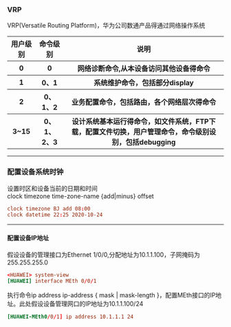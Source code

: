 ### VRP
VRP(Versatile Routing Platform)，华为公司数通产品得通过网络操作系统  
<table>
        <tr>
            <th>用户级别</th>
            <th>命令级别</th>
            <th>说明</th>
        </tr>
        <tr>
            <th>0</th>
            <th>0</th>
            <th>网络诊断命令,从本设备访问其他设备得命令</th>
        </tr>
        <tr>
            <th>1</th>
            <th>0、1</th>
            <th>系统维护命令，包括部分display</th>
        </tr>
        <tr>
            <th>2</th>
            <th>0、1、2</th>
            <th>业务配置命令，包括路由，各个网络层次得命令</th>
        </tr>
        <tr>
            <th>3~15</th>
            <th>0、1、2、3</th>
            <th>设计系统基本运行得命令，如文件系统，FTP下载，配置文件切换，用户管理命令，命令级别设别，包括debugging</th>
        </tr>
    </table>

___
### 配置设备系统时钟
设置时区和设备当前的日期和时间  
clock timezone time-zone-name {add|minus} offset
```conf
clock timezone BJ add 08:00
clock datetime 22:25 2020-10-24
```
___
#### 配置设备IP地址
假设设备的管理接口为Ethernet 1/0/0,分配地址为10.1.1.100，子网掩码为255.255.255.0
```conf
<HUAWEI> system-view 
[HUAWEI] interface MEth 0/0/1
```
执行命令ip address ip-address { mask | mask-length }，配置MEth接口的IP地址。此处假设设备管理网口的IP地址为10.1.1.100/24
```conf
[HUAWEI-MEth0/0/1] ip address 10.1.1.1 24
```